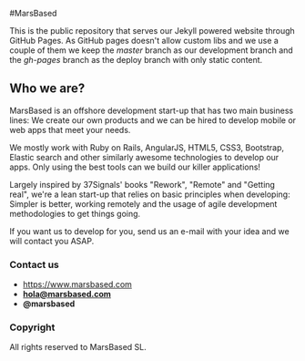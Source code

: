#MarsBased

This is the public repository that serves our Jekyll powered website through
GitHub Pages. As GitHub pages doesn't allow custom libs and we use a
couple of them we keep the *master* branch as our development branch and the
*gh-pages* branch as the deploy branch with only static content.

## Who we are?
MarsBased is an offshore development start-up that has two main business lines: We create our own products and we can be hired to develop mobile or web apps that meet your needs.


We mostly work with Ruby on Rails, AngularJS, HTML5, CSS3, Bootstrap, Elastic search and other similarly awesome technologies to develop our apps. Only using the best tools can we build our killer applications!

Largely inspired by 37Signals' books "Rework", "Remote" and "Getting real", we're a lean start-up that relies on basic principles when developing: Simpler is better, working remotely and the usage of agile development methodologies to get things going.

If you want us to develop for you, send us an e-mail with your idea and we will contact you ASAP.

### Contact us
* https://www.marsbased.com
* **hola@marsbased.com**
* **@marsbased**

### Copyright
All rights reserved to MarsBased SL.
